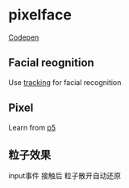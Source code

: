 # pixelface

[Codepen](https://codepen.io/sanchez3/pen/KvXOyV)

## Facial reognition

Use [tracking](https://github.com/eduardolundgren/tracking.js) for facial recognition

## Pixel

Learn from [p5](https://github.com/processing/p5.js) 

## 粒子效果

input事件  接触后 粒子散开自动还原